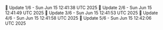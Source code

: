 📌 Update 1/6 - Sun Jun 15 12:41:38 UTC 2025
📌 Update 2/6 - Sun Jun 15 12:41:49 UTC 2025
📌 Update 3/6 - Sun Jun 15 12:41:53 UTC 2025
📌 Update 4/6 - Sun Jun 15 12:41:58 UTC 2025
📌 Update 5/6 - Sun Jun 15 12:42:06 UTC 2025
